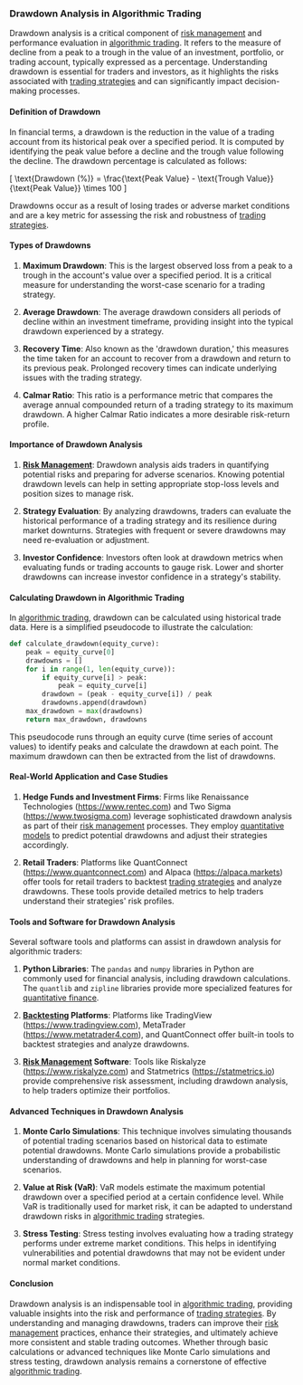 ### Drawdown Analysis in Algorithmic Trading

Drawdown analysis is a critical component of [risk management](../r/risk_management.md) and performance evaluation in [algorithmic trading](../a/algorithmic_trading.md). It refers to the measure of decline from a peak to a trough in the value of an investment, portfolio, or trading account, typically expressed as a percentage. Understanding drawdown is essential for traders and investors, as it highlights the risks associated with [trading strategies](../t/trading_strategies.md) and can significantly impact decision-making processes.

#### Definition of Drawdown

In financial terms, a drawdown is the reduction in the value of a trading account from its historical peak over a specified period. It is computed by identifying the peak value before a decline and the trough value following the decline. The drawdown percentage is calculated as follows:

\[ \text{Drawdown (\%)} = \frac{\text{Peak Value} - \text{Trough Value}}{\text{Peak Value}} \times 100 \]

Drawdowns occur as a result of losing trades or adverse market conditions and are a key metric for assessing the risk and robustness of [trading strategies](../t/trading_strategies.md).

#### Types of Drawdowns

1. **Maximum Drawdown**: This is the largest observed loss from a peak to a trough in the account's value over a specified period. It is a critical measure for understanding the worst-case scenario for a trading strategy.

2. **Average Drawdown**: The average drawdown considers all periods of decline within an investment timeframe, providing insight into the typical drawdown experienced by a strategy.

3. **Recovery Time**: Also known as the 'drawdown duration,' this measures the time taken for an account to recover from a drawdown and return to its previous peak. Prolonged recovery times can indicate underlying issues with the trading strategy.

4. **Calmar Ratio**: This ratio is a performance metric that compares the average annual compounded return of a trading strategy to its maximum drawdown. A higher Calmar Ratio indicates a more desirable risk-return profile.

#### Importance of Drawdown Analysis

1. **[Risk Management](../r/risk_management.md)**: Drawdown analysis aids traders in quantifying potential risks and preparing for adverse scenarios. Knowing potential drawdown levels can help in setting appropriate stop-loss levels and position sizes to manage risk.

2. **Strategy Evaluation**: By analyzing drawdowns, traders can evaluate the historical performance of a trading strategy and its resilience during market downturns. Strategies with frequent or severe drawdowns may need re-evaluation or adjustment.

3. **Investor Confidence**: Investors often look at drawdown metrics when evaluating funds or trading accounts to gauge risk. Lower and shorter drawdowns can increase investor confidence in a strategy's stability.

#### Calculating Drawdown in Algorithmic Trading

In [algorithmic trading](../a/algorithmic_trading.md), drawdown can be calculated using historical trade data. Here is a simplified pseudocode to illustrate the calculation:

```python
def calculate_drawdown(equity_curve):
    peak = equity_curve[0]
    drawdowns = []
    for i in range(1, len(equity_curve)):
        if equity_curve[i] > peak:
            peak = equity_curve[i]
        drawdown = (peak - equity_curve[i]) / peak
        drawdowns.append(drawdown)
    max_drawdown = max(drawdowns)
    return max_drawdown, drawdowns
```

This pseudocode runs through an equity curve (time series of account values) to identify peaks and calculate the drawdown at each point. The maximum drawdown can then be extracted from the list of drawdowns.

#### Real-World Application and Case Studies

1. **Hedge Funds and Investment Firms**: Firms like Renaissance Technologies (https://www.rentec.com) and Two Sigma (https://www.twosigma.com) leverage sophisticated drawdown analysis as part of their [risk management](../r/risk_management.md) processes. They employ [quantitative models](../q/quantitative_models.md) to predict potential drawdowns and adjust their strategies accordingly.

2. **Retail Traders**: Platforms like QuantConnect (https://www.quantconnect.com) and Alpaca (https://alpaca.markets) offer tools for retail traders to backtest [trading strategies](../t/trading_strategies.md) and analyze drawdowns. These tools provide detailed metrics to help traders understand their strategies' risk profiles.

#### Tools and Software for Drawdown Analysis

Several software tools and platforms can assist in drawdown analysis for algorithmic traders:

1. **Python Libraries**: The `pandas` and `numpy` libraries in Python are commonly used for financial analysis, including drawdown calculations. The `quantlib` and `zipline` libraries provide more specialized features for [quantitative finance](../q/quantitative_finance.md).

2. **[Backtesting](../b/backtesting.md) Platforms**: Platforms like TradingView (https://www.tradingview.com), MetaTrader (https://www.metatrader4.com), and QuantConnect offer built-in tools to backtest strategies and analyze drawdowns.

3. **[Risk Management](../r/risk_management.md) Software**: Tools like Riskalyze (https://www.riskalyze.com) and Statmetrics (https://statmetrics.io) provide comprehensive risk assessment, including drawdown analysis, to help traders optimize their portfolios.

#### Advanced Techniques in Drawdown Analysis

1. **Monte Carlo Simulations**: This technique involves simulating thousands of potential trading scenarios based on historical data to estimate potential drawdowns. Monte Carlo simulations provide a probabilistic understanding of drawdowns and help in planning for worst-case scenarios.

2. **Value at Risk (VaR)**: VaR models estimate the maximum potential drawdown over a specified period at a certain confidence level. While VaR is traditionally used for market risk, it can be adapted to understand drawdown risks in [algorithmic trading](../a/algorithmic_trading.md) strategies.

3. **Stress Testing**: Stress testing involves evaluating how a trading strategy performs under extreme market conditions. This helps in identifying vulnerabilities and potential drawdowns that may not be evident under normal market conditions.

#### Conclusion

Drawdown analysis is an indispensable tool in [algorithmic trading](../a/algorithmic_trading.md), providing valuable insights into the risk and performance of [trading strategies](../t/trading_strategies.md). By understanding and managing drawdowns, traders can improve their [risk management](../r/risk_management.md) practices, enhance their strategies, and ultimately achieve more consistent and stable trading outcomes. Whether through basic calculations or advanced techniques like Monte Carlo simulations and stress testing, drawdown analysis remains a cornerstone of effective [algorithmic trading](../a/algorithmic_trading.md).
